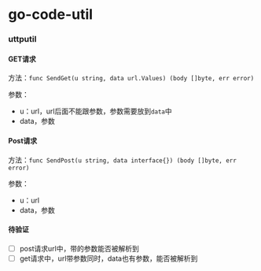 # go-code-util



### uttputil

#### GET请求

方法：`func SendGet(u string, data url.Values) (body []byte, err error)`

参数：

* u：url，url后面不能跟参数，参数需要放到`data`中
* data，参数



#### Post请求

方法：`func SendPost(u string, data interface{}) (body []byte, err error)`

参数：

* u：url
* data，参数



#### 待验证

- [ ] post请求url中，带的参数能否被解析到
- [ ] get请求中，url带参数同时，data也有参数，能否被解析到
